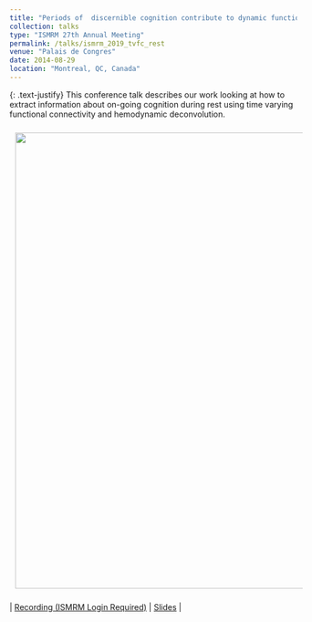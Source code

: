 ```yaml
---
title: "Periods of	discernible	cognition contribute to	dynamic	functional connectivity during rest"
collection: talks
type: "ISMRM 27th Annual Meeting"
permalink: /talks/ismrm_2019_tvfc_rest
venue: "Palais de Congres"
date: 2014-08-29
location: "Montreal, QC, Canada"
---
```


{: .text-justify}
This conference talk describes our work looking at how to extract information about on-going cognition during rest using time varying functional connectivity and hemodynamic deconvolution.

<img align="center" src="https://javiergcas.github.io/images/talks/ismrm_2019_tvfc_rest_decoding.png" width="800 px" style="padding: 10px">

| [Recording (ISMRM Login Required)](https://cds.ismrm.org/protected/19MPresentations/scivids/0884/) | [Slides](files/talks/ismrm_2019_tvfc_rest_decoding.pdf) |